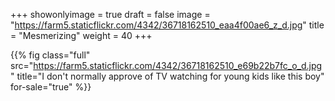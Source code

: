 +++
showonlyimage = true
draft = false
image = "https://farm5.staticflickr.com/4342/36718162510_eaa4f00ae6_z_d.jpg"
title = "Mesmerizing"
weight = 40
+++

{{% fig class="full" src="https://farm5.staticflickr.com/4342/36718162510_e69b22b7fc_o_d.jpg" title="I don't normally approve of TV watching for young kids like this boy" for-sale="true" %}}
